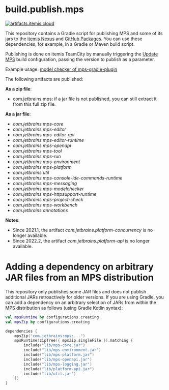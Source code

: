# build.publish.mps

[![artifacts.itemis.cloud](https://img.shields.io/badge/dynamic/xml?url=https://artifacts.itemis.cloud/repository/maven-mps/com/jetbrains/mps/maven-metadata.xml&label=artifacts.itemis.cloud&color=success&query=.//versioning/latest)](https://artifacts.itemis.cloud/#browse/browse:maven-mps:com%2Fjetbrains)

This repository contains a Gradle script for publishing MPS and some of its jars to the [itemis Nexus](https://artifacts.itemis.cloud) and [GitHub Packages](https://github.com/orgs/mbeddr/packages?repo_name=build.publish.mps). You can use these dependencies, for example, in a Gradle or Maven build script.

Publishing is done on itemis TeamCity by manually triggering the [Update MPS](https://mps.builds.itemis.cloud/buildConfiguration/Mbeddr2_Mbeddr_Gradle_UpdateMps?mode=builds) build configuration, passing the version to publish as a parameter.

Example usage: [model checker of mps-gradle-plugin](https://github.com/mbeddr/mps-gradle-plugin/blob/0da7e4ba4d5ef07504c42d0b77ab097054f02ee8/modelcheck/build.gradle.kts#L41)

The following artifacts are published:

**As a zip file**:

- com.jetbrains.mps: if a jar file is not published, you can still extract it from this full zip file.

**As a jar file**:

- *com.jetbrains.mps-core*
- *com.jetbrains.mps-editor*
- *com.jetbrains.mps-editor-api*
- *com.jetbrains.mps-editor-runtime*
- *com.jetbrains.mps-openapi*
- *com.jetbrains.mps-tool*
- *com.jetbrains.mps-run*
- *com.jetbrains.mps-environment*
- *com.jetbrains.mps-platform*
- *com.jetbrains.util*
- *com.jetbrains.mps-console-ide-commands-runtime*
- *com.jetbrains.mps-messaging*
- *com.jetbrains.mps-modelchecker*
- *com.jetbrains.mps-httpsupport-runtime*
- *com.jetbrains.mps-project-check*
- *com.jetbrains.mps-workbench*
- *com.jetbrains.annotations*

**Notes**:
- Since 2021.1, the artifact *com.jetbrains.platform-concurrency* is no longer available.
- Since 2022.2, the artifact *com.jetbrains.platform-api* is no longer available.


# Adding a dependency on arbitrary JAR files from an MPS distribution

This repository only publishes some JAR files and does not publish additional JARs retroactively for older versions. If you are using Gradle, you can add a dependency on an arbitrary selection of JARs from within the MPS distribution as follows (using Gradle Kotlin syntax):

```kotlin
val mpsRuntime by configurations.creating
val mpsZip by configurations.creating

dependencies {
    mpsZip("com.jetbrains:mps:...")
    mpsRuntime(zipTree({ mpsZip.singleFile }).matching {
        include("lib/mps-core.jar")
        include("lib/mps-environment.jar")
        include("lib/mps-platform.jar")
        include("lib/mps-openapi.jar")
        include("lib/mps-logging.jar")
        include("lib/platform-api.jar")
        include("lib/util.jar")
    })
}
```
